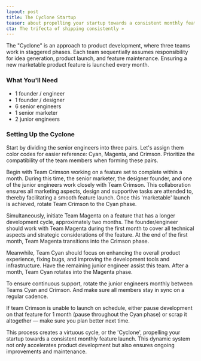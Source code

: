 ```yaml
---
layout: post
title: The Cyclone Startup
teaser: about propelling your startup towards a consistent monthly feature launch
cta: The trifecta of shipping consistently »
---
```


The "Cyclone" is an approach to product development, where three teams work in staggered phases. Each team sequentially assumes responsibility for idea generation, product launch, and feature maintenance. Ensuring a new marketable product feature is launched every month. 

### What You'll Need

- 1 founder / engineer
- 1 founder / designer
- 6 senior engineers
- 1 senior marketer
- 2 junior engineers

### Setting Up the Cyclone

Start by dividing the senior engineers into three pairs. Let's assign them color codes for easier reference: Cyan, Magenta, and Crimson. Prioritize the compatibility of the team members when forming these pairs.

Begin with Team Crimson working on a feature set to complete within a month. During this time, the senior marketer, the designer founder, and one of the junior engineers work closely with Team Crimson. This collaboration ensures all marketing aspects, design and supportive tasks are attended to, thereby facilitating a smooth feature launch. Once this 'marketable' launch is achieved, rotate Team Crimson to the Cyan phase.

Simultaneously, initiate Team Magenta on a feature that has a longer development cycle, approximately two months. The founder/engineer should work with Team Magenta during the first month to cover all technical aspects and strategic considerations of the feature. At the end of the first month, Team Magenta transitions into the Crimson phase.

Meanwhile, Team Cyan should focus on enhancing the overall product experience, fixing bugs, and improving the development tools and infrastructure. Have the remaining junior engineer assist this team. After a month, Team Cyan rotates into the Magenta phase.

To ensure continuous support, rotate the junior engineers monthly between Teams Cyan and Crimson. And make sure all members stay in sync on a regular cadence.

If team Crimson is unable to launch on schedule, either pause development on that feature for 1 month (pause throughout the Cyan phase) or scrap it altogether — make sure you plan better next time.

This process creates a virtuous cycle, or the 'Cyclone', propelling your startup towards a consistent monthly feature launch. This dynamic system not only accelerates product development but also ensures ongoing improvements and maintenance.
